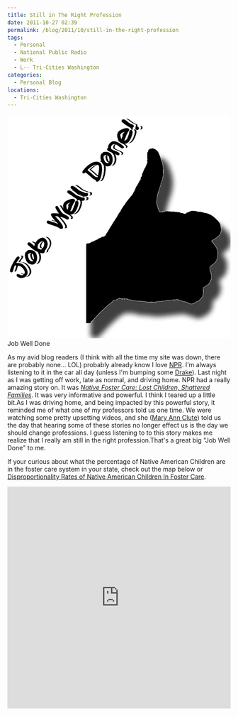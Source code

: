 ```yaml
---
title: Still in The Right Profession
date: 2011-10-27 02:39
permalink: /blog/2011/10/still-in-the-right-profession
tags:
  - Personal
  - National Public Radio
  - Work
  - L-- Tri-Cities Washington
categories:
  - Personal Blog
locations: 
  - Tri-Cities Washington
---
```


![Job Well Done][1] Job Well Done 

   [1]: /assets/media/job-well-done-thumbs-up.jpg

As my avid blog readers (I think with all the time my site was down, there are probably none... LOL) probably already know I love [NPR][2]. I'm always listening to it in the car all day (unless I'm bumping some [Drake][3]). Last night as I was getting off work, late as normal, and driving home. NPR had a really amazing story on. It was [_Native Foster Care: Lost Children, Shattered Families_][4]. It was very informative and powerful. I think I teared up a little bit.As I was driving home, and being impacted by this powerful story, it reminded me of what one of my professors told us one time. We were watching some pretty upsetting videos, and she ([Mary Ann Clute][5]) told us the day that hearing some of these stories no longer effect us is the day we should change professions. I guess listening to to this story makes me realize that I really am still in the right profession.That's a great big "Job Well Done" to me.

   [2]: http://www.npr.org
   [3]: http://en.wikipedia.org/wiki/Drake_(entertainer)
   [4]: http://www.npr.org/2011/10/25/141672992/native-foster-care-lost-children-shattered-families
   [5]: http://www.ewu.edu/CSBSSW/Programs/Social-Work/Social-Work-Faculty/Mary-Ann-Clute.xml

If your curious about what the percentage of Native American Children are in the foster care system in your state, check out the map below or [Disproportionality Rates of Native American Children In Foster Care][6].

   [6]: http://www.npr.org/2011/10/25/141475618/disproportionality-rates-of-native-american-children-in-foster-care


<iframe width="100%" height="500px" frameBorder="0" src="http://a.tiles.mapbox.com/v2/npr.foster-kids-v2/mm/zoompan,tooltips,legend,share,zoomwheel,zoombox,attribution.html#4/40.699361630693005/-90.24172031249992"></iframe>


